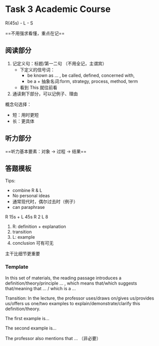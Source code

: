 # Task 3 Academic Course

R(45s) - L - S

==不用强求看懂，重点在记==

## 阅读部分

1. 记定义句：标题/第一二句 （不用全记，主谓宾）
	- 下定义的信号词：
		- be known as ... , be called, defined, concerned with, 
		- be a + 抽象名词:form, strategy, process, method, term
	- 看到 This 就往前看
2. 通读剩下部分，可以记例子、理由


概念句选择：
- 短：用时更短
- 长：更具体

## 听力部分

==听力基本要素：对象 $\to$ 过程 $\to$ 结果==

## 答题模板

Tips:
- combine R & L
- No personal ideas
- 通常现代时，偶尔过去时（例子）
- can paraphrase

R 15s  + L 45s
R 2 L 8

1. R: definition + explanation
2. transition
3. L: example 
4. conclusion 可有可无

主干比细节更重要

### Template

In this set of materials, the reading passage introduces a definition/theory/principle ... , which means that/which suggests that/meaning that ... / which is a ...

Transition: In the lecture, the professor uses/draws on/gives us/provides us/offers us one/two examples to explain/demonstrate/clarify this definition/theory.

The first example is...

The second example is...

The professor also mentions that ... （非必要）

